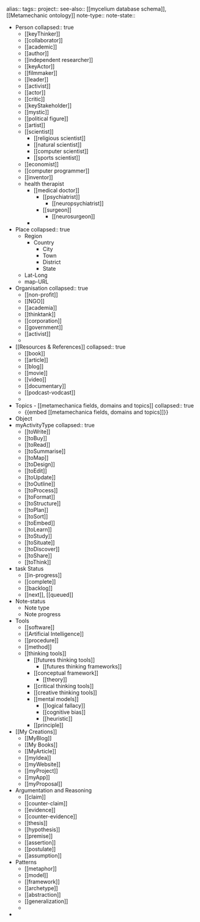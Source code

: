 alias::
tags:: 
project:: 
see-also:: [[mycelium database schema]], [[Metamechanic ontology]]
note-type::
note-state::

- Person
  collapsed:: true
	- [[keyThinker]]
	- [[collaborator]]
	- [[academic]]
	- [[author]]
	- [[independent researcher]]
	- [[keyActor]]
	- [[filmmaker]]
	- [[leader]]
	- [[activist]]
	- [[actor]]
	- [[critic]]
	- [[keyStakeholder]]
	- [[mystic]]
	- [[political figure]]
	- [[artist]]
	- [[scientist]]
		- [[religious scientist]]
		- [[natural scientist]]
		- [[computer scientist]]
		- [[sports scientist]]
	- [[economist]]
	- [[computer programmer]]
	- [[inventor]]
	- health therapist
		- [[medical doctor]]
			- [[psychiatrist]]
				- [[neuropsychiatrist]]
			- [[surgeon]]
				- [[neurosurgeon]]
		-
- Place
  collapsed:: true
	- Region
		- Country
			- City
			- Town
			- District
			- State
	- Lat-Long
	- map-URL
- Organisation
  collapsed:: true
	- [[non-profit]]
	- [[NGO]]
	- [[academia]]
	- [[thinktank]]
	- [[corporation]]
	- [[government]]
	- [[activist]]
	-
- [[Resources & References]]
  collapsed:: true
	- [[book]]
	- [[article]]
	- [[blog]]
	- [[movie]]
	- [[video]]
	- [[documentary]]
	- [[podcast-vodcast]]
	-
- Topics - [[metamechanica fields, domains and topics]]
  collapsed:: true
	- {{embed [[metamechanica fields, domains and topics]]}}
- Object
- myActivityType
  collapsed:: true
	- [[toWrite]]
	- [[toBuy]]
	- [[toRead]]
	- [[toSummarise]]
	- [[toMap]]
	- [[toDesign]]
	- [[toEdit]]
	- [[toUpdate]]
	- [[toOutline]]
	- [[toProcess]]
	- [[toFormat]]
	- [[toStructure]]
	- [[toPlan]]
	- [[toSort]]
	- [[toEmbed]]
	- [[toLearn]]
	- [[toStudy]]
	- [[toSituate]]
	- [[toDiscover]]
	- [[toShare]]
	- [[toThink]]
- task Status
	- [[in-progress]]
	- [[complete]]
	- [[backlog]]
	- [[next]], [[queued]]
- Note-status
	- Note type
	- Note progress
- Tools
	- [[software]]
	- [[Artificial Intelligence]]
	- [[procedure]]
	- [[method]]
	- [[thinking tools]]
		- [[futures thinking tools]]
			- [[futures thinking frameworks]]
		- [[conceptual framework]]
			- [[theory]]
		- [[critical thinking tools]]
		- [[creative thinking tools]]
		- [[mental models]]
			- [[logical fallacy]]
			- [[cognitive bias]]
			- [[heuristic]]
		- [[principle]]
- [[My Creations]]
	- [[MyBlog]]
	- [[My Books]]
	- [[MyArticle]]
	- [[myIdea]]
	- [[myWebsite]]
	- [[myProject]]
	- [[myApp]]
	- [[myProposal]]
- Argumentation and Reasoning
	- [[claim]]
	- [[counter-claim]]
	- [[evidence]]
	- [[counter-evidence]]
	- [[thesis]]
	- [[hypothesis]]
	- [[premise]]
	- [[assertion]]
	- [[postulate]]
	- [[assumption]]
- Patterns
	- [[metaphor]]
	- [[model]]
	- [[framework]]
	- [[archetype]]
	- [[abstraction]]
	- [[generalization]]
	-
-